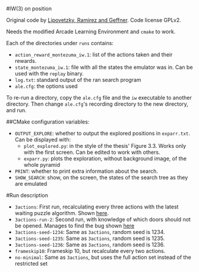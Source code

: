 #IW(3) on position

Original code by [Lipovetzky, Ramirez and
Geffner](https://github.com/miquelramirez/ALE-Atari-Width). Code license GPLv2.

Needs the modified Arcade Learning Environment and `cmake` to work.

Each of the directories under `runs` contains:

- `action_reward_montezuma_iw.1`: list of the actions taken and their rewards.
- `state_montezuma_iw.1`: file with all the states the emulator was in. Can be
	used with the `replay` binary.
- `log.txt`: standard output of the ran search program
- `ale.cfg`: the options used

To re-run a directory, copy the `ale.cfg` file and the `iw` executable to
another directory. Then change `ale.cfg`'s recording directory to the new
directory, and run.

##CMake configuration variables:

- `OUTPUT_EXPLORE`: whether to output the explored positions in `exparr.txt`. Can be displayed with:
	- `plot_explored.py`: in the style of the thesis' Figure 3.3. Works only with
	  the first screen. Can be edited to work with others.
  - `exparr.py`: plots the exploration, without background image, of the whole pyramid
- `PRINT`: whether to print extra information about the search.
- `SHOW_SEARCH`: show, on the screen, the states of the search tree as they are emulated

#Run description
- `3actions`: First run, recalculating every three actions with the latest waiting puzzle algorithm. Shown [here](https://vimeo.com/172891929).
- `3actions-run-2`: Second run, with knowledge of which doors should not be opened. Manages to find the bug shown [here](https://www.youtube.com/watch?v=KSPYzLE0uy8)
- `3actions-seed-1234`: Same as `3actions`, random seed is 1234.
- `3actions-seed-1235`: Same as `3actions`, random seed is 1235.
- `3actions-seed-1236`: Same as `3actions`, random seed is 1236.
- `frameskip10`: Frameskip 10, but recalculate every two actions.
- `no-minimal`: Same as `3actions`, but uses the full action set instead of the restricted set
